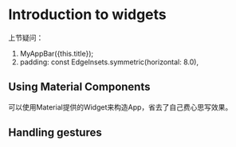 # Introduction to widgets


上节疑问：

1. MyAppBar({this.title});
2. padding: const EdgeInsets.symmetric(horizontal: 8.0),

## Using Material Components

可以使用Material提供的Widget来构造App，省去了自己费心思写效果。

## Handling gestures